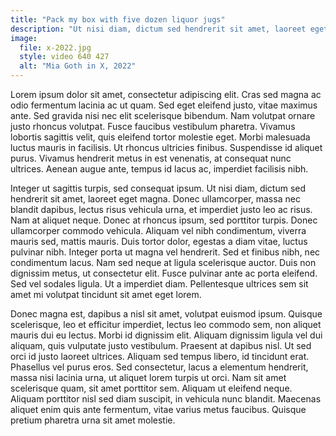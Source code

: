 ```yaml
---
title: "Pack my box with five dozen liquor jugs"
description: "Ut nisi diam, dictum sed hendrerit sit amet, laoreet eget magna."
image: 
  file: x-2022.jpg
  style: video 640 427
  alt: "Mia Goth in X, 2022"
---
```


Lorem ipsum dolor sit amet, consectetur adipiscing elit. Cras sed magna ac odio fermentum lacinia ac ut quam. Sed eget eleifend justo, vitae maximus ante. Sed gravida nisi nec elit scelerisque bibendum. Nam volutpat ornare justo rhoncus volutpat. <!--more-->Fusce faucibus vestibulum pharetra. Vivamus lobortis sagittis velit, quis eleifend tortor molestie eget. Morbi malesuada luctus mauris in facilisis. Ut rhoncus ultricies finibus. Suspendisse id aliquet purus. Vivamus hendrerit metus in est venenatis, at consequat nunc ultrices. Aenean augue ante, tempus id lacus ac, imperdiet facilisis nibh.

Integer ut sagittis turpis, sed consequat ipsum. Ut nisi diam, dictum sed hendrerit sit amet, laoreet eget magna. Donec ullamcorper, massa nec blandit dapibus, lectus risus vehicula urna, et imperdiet justo leo ac risus. Nam at aliquet neque. Donec at rhoncus ipsum, sed porttitor turpis. Donec ullamcorper commodo vehicula. Aliquam vel nibh condimentum, viverra mauris sed, mattis mauris. Duis tortor dolor, egestas a diam vitae, luctus pulvinar nibh. Integer porta ut magna vel hendrerit. Sed et finibus nibh, nec condimentum lacus. Nam sed neque at ligula scelerisque auctor. Duis non dignissim metus, ut consectetur elit. Fusce pulvinar ante ac porta eleifend. Sed vel sodales ligula. Ut a imperdiet diam. Pellentesque ultrices sem sit amet mi volutpat tincidunt sit amet eget lorem.

Donec magna est, dapibus a nisl sit amet, volutpat euismod ipsum. Quisque scelerisque, leo et efficitur imperdiet, lectus leo commodo sem, non aliquet mauris dui eu lectus. Morbi id dignissim elit. Aliquam dignissim ligula vel dui aliquam, quis vulputate justo vestibulum. Praesent at dapibus nisl. Ut sed orci id justo laoreet ultrices. Aliquam sed tempus libero, id tincidunt erat. Phasellus vel purus eros. Sed consectetur, lacus a elementum hendrerit, massa nisi lacinia urna, ut aliquet lorem turpis ut orci. Nam sit amet scelerisque quam, sit amet porttitor sem. Aliquam ut eleifend neque. Aliquam porttitor nisl sed diam suscipit, in vehicula nunc blandit. Maecenas aliquet enim quis ante fermentum, vitae varius metus faucibus. Quisque pretium pharetra urna sit amet molestie.
